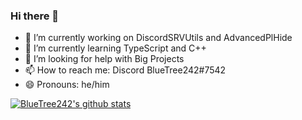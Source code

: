 ### Hi there 👋

- 🔭 I’m currently working on DiscordSRVUtils and AdvancedPlHide
- 🌱 I’m currently learning TypeScript and C++
- 🤔 I’m looking for help with Big Projects
- 📫 How to reach me: Discord BlueTree242#7542
- 😄 Pronouns: he/him

[![BlueTree242's github stats](https://github-readme-stats.vercel.app/api?username=BlueTree242&theme=algolia)](https://github.com/anuraghazra/github-readme-stats)

